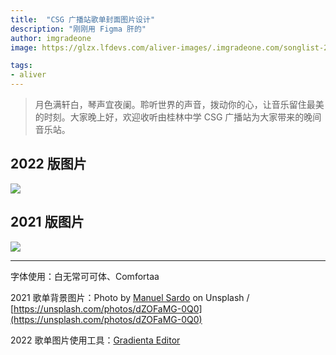 ```yaml
---
title:  "CSG 广播站歌单封面图片设计"
description: "刚刚用 Figma 肝的"
author: imgradeone
image: https://glzx.lfdevs.com/aliver-images/.imgradeone.com/songlist-2022.png

tags:
- aliver
---
```


> 月色满轩白，琴声宜夜阑。聆听世界的声音，拨动你的心，让音乐留住最美的时刻。大家晚上好，欢迎收听由桂林中学 CSG 广播站为大家带来的晚间音乐站。

## 2022 版图片

![](https://glzx.lfdevs.com/aliver-images/.imgradeone.com/songlist-2022-2x.png)

## 2021 版图片

![](https://glzx.lfdevs.com/aliver-images/.imgradeone.com/songlist-2x.png)

---

字体使用：白无常可可体、Comfortaa

2021 歌单背景图片：Photo by [Manuel Sardo](https://unsplash.com/@manuelsardo) on Unsplash / [https://unsplash.com/photos/dZOFaMG-0Q0](https://unsplash.com/photos/dZOFaMG-0Q0)

2022 歌单图片使用工具：[Gradienta Editor](https://gradienta.io/editor)
